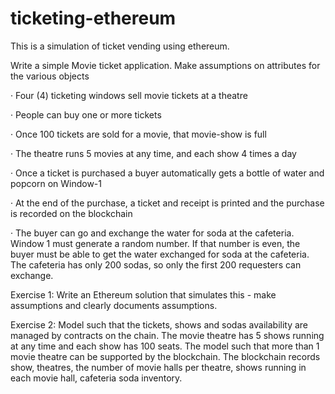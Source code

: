 # ticketing-ethereum
This is a simulation of ticket vending using ethereum.

 Write a simple Movie ticket application. Make assumptions on attributes for the various objects

·         Four (4) ticketing windows sell movie tickets at a theatre

·         People can buy one or more tickets

·         Once 100 tickets are sold for a movie, that movie-show  is full

·         The theatre runs 5 movies at any time, and each show 4 times a day

·         Once a ticket is purchased a buyer automatically gets a bottle of water and popcorn on Window-1

·         At the end of the purchase, a ticket and receipt  is printed and the purchase is recorded on the blockchain

·         The buyer can go and exchange the water for soda at the cafeteria. Window 1 must generate a random number. If that number is even, the buyer must be able to get the water exchanged for soda at the cafeteria. The cafeteria has only 200 sodas, so only the first 200 requesters can exchange. 


Exercise 1: Write an Ethereum solution that simulates this - make assumptions and clearly documents assumptions.

Exercise 2: Model such that the tickets, shows and sodas availability are managed by contracts on the chain. The movie theatre has 5 shows running at any time and each show has 100 seats. The model such that more than 1 movie theatre can be supported by the blockchain. The blockchain records show, theatres, the number of movie halls per theatre, shows running in each movie hall, cafeteria soda inventory. 
